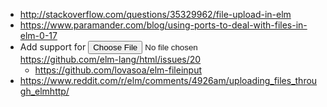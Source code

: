 - http://stackoverflow.com/questions/35329962/file-upload-in-elm
- https://www.paramander.com/blog/using-ports-to-deal-with-files-in-elm-0-17
- Add support for <input type="file" /> https://github.com/elm-lang/html/issues/20
  - https://github.com/lovasoa/elm-fileinput
- https://www.reddit.com/r/elm/comments/4926am/uploading_files_through_elmhttp/
